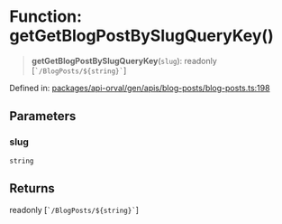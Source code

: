 # Function: getGetBlogPostBySlugQueryKey()

> **getGetBlogPostBySlugQueryKey**(`slug`): readonly \[`` `/BlogPosts/${string}` ``\]

Defined in: [packages/api-orval/gen/apis/blog-posts/blog-posts.ts:198](https://github.com/the-inconvenience-store/mono-example/blob/d567288f2dff3ffa4a2fdf7eb46acac0b7cd0929/packages/api-orval/gen/apis/blog-posts/blog-posts.ts#L198)

## Parameters

### slug

`string`

## Returns

readonly \[`` `/BlogPosts/${string}` ``\]
